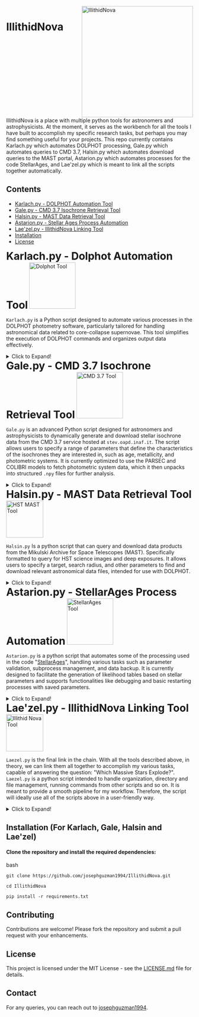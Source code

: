 <div style="display: flex; align-items: right;">
  <div style="flex-grow: 1;">
    <h1>IllithidNova</h1>
    <p></p>
  </div>
  <div>
    <img src="https://github.com/josephguzman1994/IllithidNova/assets/98617911/ece65425-b8b6-420c-9d90-41e9775f14fa" alt="IllithidNova" width="300">
  </div>
</div>
IllithidNova is a place with multiple python tools for astronomers and astrophysicists. At the moment, it serves as the workbench for all the tools I have built to accomplish my specific research tasks, but perhaps you may find something useful for your projects. This repo currently contains Karlach.py which automates DOLPHOT processing, Gale.py which automates queries to CMD 3.7, Halsin.py which automates download queries to the MAST portal, Astarion.py which automates processes for the code StellarAges, and Lae'zel.py which is meant to link all the scripts together automatically.

## Contents

- [Karlach.py - DOLPHOT Automation Tool](#karlachpy---dolphot-automation-tool)
- [Gale.py - CMD 3.7 Isochrone Retrieval Tool](#galepy---cmd-37-isochrone-retrieval-tool)
- [Halsin.py - MAST Data Retrieval Tool](#halsinpy---mast-data-retrieval-tool)
- [Astarion.py - Stellar Ages Process Automation](#astarionpy---stellarages-process-automation)
- [Lae'zel.py - IllithidNova Linking Tool](#laezelpy---illithidnova-linking-tool)
- [Installation](#installation-for-karlach-gale-halsin-and-laezel)
- [License](#license)

<div style="display: flex; align-items: center;">
  <div style="flex-grow: 1;">
    <h1 style="display: inline;">Karlach.py - Dolphot Automation Tool</h1>
    <img src="https://github.com/josephguzman1994/IllithidNova/assets/98617911/a70fd20a-a1b1-4c36-907c-43509ac5c729" alt="Dolphot Tool" style="width: 125px;">
  </div>
</div>
  
`Karlach.py` is a Python script designed to automate various processes in the DOLPHOT photometry software, particularly tailored for handling astronomical data related to core-collapse supernovae. This tool simplifies the execution of DOLPHOT commands and organizes output data effectively.

<details>
  <summary>Click to Expand!</summary>
  
  ## Features
  
  - **Automated DOLPHOT Processing**: Simplifies the execution of DOLPHOT photometry tasks.
  - **Parameter File Creation**: Automatically generates and updates parameter files based on user input.
  - **Custom Image Parameter Customization**: Allows users to interactively customize image parameters.
  - **Data Visualization**: Generates plots from DOLPHOT output and saves them in various formats.
  - **Data Organization**: Organizes header key information and filters data based on quality and distance.
  
  ## Usage
  
  Below are the command-line arguments available in `Karlach.py`:
  
  - `--make`: Runs "make clean" and "make" in the DOLPHOT Makefile directory to prepare the system for DOLPHOT processing.
  - `--param`: Creates a parameter file for DOLPHOT based on the current configuration.
  - `--customize-img`: Enables interactive customization of individual image parameters.
  - `--dolphot`: Executes all of terminal commands necessary for DOLPHOT processing (i.e. mask -> splitgroups -> calcsky -> dolphot)
  - `--interactive`: Enables interactive mode, prompting user confirmation before proceeding with each step.
  - `--dolphot_only`: Executes DOLPHOT processing assuming all preparatory steps have been completed.
  - `--calcsky_values`: Allows the user to provide custom values for the calcsky command.
  - `--headerkeys`: Generates header key information from .fits files without performing the entire DOLPHOT process.
  - `--phot`: Generates plots from the DOLPHOT photometry output.
  - `--save_data`: Saves quality and distance filtered data sets to file.
  - `--pdf`: Specifies the plot outputs to PDF file, rather than display.
  
  ## Configuration
  
  `Karlach.py` utilizes a `config.ini` file to manage various settings and parameters for the DOLPHOT photometry software. This configuration is specifically tailored for different imaging systems such as ACS_HRC, ACS_WFC, WFC3_UVIS, and others. Each section in the file corresponds to a specific instrument or module and contains parameters that control aspects of the photometry process, including aperture sizes, PSF settings, alignment, and noise handling. An example `config.ini` is provided for you in the repo.
  
  ### Structure of `config.ini`
  
  - **[DOLPHOT_CONFIG]**: Contains global settings for the DOLPHOT run, including file paths, object names, and reference files.
    - **system_name**: Define the photometric system used (e.g., ACS_WFC, WFC3_UVIS).
    - **obj_name**: Specify the name of the astronomical object being analyzed. The code will attempt to query SIMBAD for relevant coordinates. Relevant for dynamic file naming, as well as plotting and saving data.
    - **make_path**: Set the path to your DOLPHOT MakeFile directory.
    - **distance**: in units of parsecs to the object of interest. Necessary for processing dolphot output, making distance mask, absolute magnitude plots, etc.
    - **phot_file and ref_file**: Specify the names of the photometry and reference image files. These can be automatically filled in for you when executing `--phot` immediately after `--dolphot`.
   
    - Below 'DOLPHOT_CONFIG', please define a section with keys and values for your chosen photometric system to generate the appropriate dolphot parameter file.
  
  - **Chosen Photometric System Section, e.g.: [ACS_HRC]**: Parameters specific to the ACS/HRC system, controlling detailed aspects of the photometry process such as centroiding, sky measurement, PSF fitting, and image alignment. Define each parameter as specified in the DOLPHOT manual, or user preference.
  
  - **[ACS_WFC], [WFC3_UVIS], [WFC3_IR], [WFPC2], [ROMAN], [NIRCAM], [NIRISS], [MIRI]**: Similarly, these sections are expected to contain various detailed parameters, tailored for each specific instrument or module. You may store your preferred system settings here as only the photometric system that matches the 'System Name' chosen above will be utilized.
  
  - **[Fake_Stars]**: Controls settings for generating and handling fake stars in the images, useful for testing and calibration purposes. There is currently no separate command / built in capabilities to handle artificial star tests, however if desired, one could alter the code to utilize the ```-dolphot_only``` command, as initiating fakestars is similar to executing 'dolphot', while utilizing the parameters one would presumably define under this section.
  
  ### Generating Parameters for Each System
  
  Given the complexity and specific nature of the parameters under each system, it is recommended to refer to the DOLPHOT documentation to understand and generate the necessary parameters for each system. You can find detailed information and guidance on setting these parameters at the DOLPHOT website:
  
  [Generate DOLPHOT Parameters](http://americano.dolphinsim.com/dolphot/)
  
  This link provides access to manuals, module sources, and additional resources that can help in configuring `config.ini` for different systems and ensuring optimal settings for your photometry tasks.
  
  ## Dependencies
  - Python 3.6+
  - numpy
  - matplotlib
  - astropy
  - astroquery
  - scipy
  - stwcs
  
  Please find installation instructions towards the bottom of this README for more detail.
  
  ## Examples
  
  Here are some example commands to get you started:
  bash
  #### Run make clean, and make (prepare to use new photometric system with DOLPHOT)
  ```python Karlach.py --make```
  #### Execute DOLPHOT processing
  ```python Karlach.py --dolphot --interactive```
  #### Generate the dolphot parameter file by itself, assuming preprocessing (mask, splitgroups, calcsky) have been done separately.
  ```python Karlach.py --param```
  #### Save dolphot photometry data with quality and distance masks, and plot the freshly made data sets to .pdf
  ```python Karlach.py --save_data --phot --pdf```
  
  ## Notes
  - Executing ```--make``` assumes you have dolphot2.0 installed, as well as the necessary PSF and PAM files for your images. Verify that your 'Makefile' is in your /dolphot2.0/ directory.
  - In case you are unaware, executing some of the dolphot commands assumes you are in the dolphot2.0 directory. Therefore, you may want to edit your .bashrc file (or equivalent) to execute these commands elsewhere.
  - At the moment, calcsky defaults to suggested values for each HST instrument (e.g. ACS_HRC defaults to 15, 35, -128, 2.25, 2.00, WFPC2 defaults to 10, 25, -50, 2.25, 2.00, etc.), JWST instruments have not been inspected or explicitly set. If you know you might like to use custom values, or would like to inspect the values used before executing, additionally activate ```--calcsky_values``` when executing ```--dolphot``` in the command line.
  - Testing of Karlach.py ```--dolphot``` has thus far been completed with some ACS and WFC3 photometric systems. As a result, bugs may persist in other systems which will likely be worked out sooner, rather than later.
  - Currently ```--save_data``` assumes a default distance from the SN (or object of interest) of 50, 100, and 150 pc. Therefore ```--save_data``` generates 3 different sets of data simultaneously as the default. If you would like to use a different set of distances for the distance mask, please define in your config.ini file, 'proximity_threshold_pc = ' followed by your comma separated values of interest.
</details>

<div style="display: flex; align-items: center;">
  <div style="flex-grow: 1;">
    <h1 style="display: inline;">Gale.py - CMD 3.7 Isochrone Retrieval Tool</h1>
    <img src="https://github.com/josephguzman1994/IllithidNova/assets/98617911/6deed2a1-8f87-4058-8996-9fcb145bbd54" alt="CMD 3.7 Tool" style="width: 125px;">
  </div>
</div>

`Gale.py` is an advanced Python script designed for astronomers and astrophysicists to dynamically generate and download stellar isochrone data from the CMD 3.7 service hosted at `stev.oapd.inaf.it`. The script allows users to specify a range of parameters that define the characteristics of the isochrones they are interested in, such as age, metallicity, and photometric systems. It is currently optimized to use the PARSEC and COLIBRI models to fetch photometric system data, which it then unpacks into structured `.npy` files for further analysis.

<details>
  <summary>Click to Expand!</summary>

  ## Key Features
  - **Download Isochrone Data**: Downloads data directly from the CMD 3.7 interface.
    - **Dynamic Parameter Input**: Users can input specific parameters such as log age limits, metallicity [M/H] limits, and step sizes directly through the command line interface.
    - **Error Handling**: Provides robust error handling to manage and report issues like connection timeouts or data retrieval errors.
    - **Support for Multiple Photometric System Files**: Users can choose from predefined photometric systems, or add new ones to the `photometric_systems` dictionary, which maps system names to corresponding data file paths.
    - **Direct Data Download and Save**: Automatically downloads the corresponding `.dat` (relabeled to `.set`) file containing the isochrone data, and saves it locally, handling any necessary URL corrections and format validations.
  - **Data Unpacking**: Converts downloaded `.set` files into `.npy` files, separating data into individual isochrones separated by appropriate age, metallicity combinations.
  - **Flexible Directory Handling**: Users can specify the output directory for unpacked files or use the default working directory.
  - **Plotting Isochrones**: Provides functionality to plot isochrones by age or metallicity, and single isochrone diagrams.
  - **Maximum Isochrone Age Check**: Allows users to check the maximum isochrone age against table limits to ensure data integrity.

  ## Dependencies
  
  - Python 3.6+
  - httpx
  - asyncio
  - BeautifulSoup
  - numpy
  - matplotlib
  
  ## Configuration
  
  - Users are prompted to enter specific parameters such as photometric system and age limits. These inputs dictate the scope of the data to be downloaded and processed.
  - Users can modify the `photometric_systems` dictionary, or the `form_data` within the script to add or change to their desired settings and use cases.
  - Default values and error handling behaviors can be adjusted within the script.
  
  ## Usage
  To use `Gale.py`, you can utilize the following command-line arguments:
  
  - `--download_iso`: Trigger the download of isochrone data.
  - `--UnpackIsoSet`: Unpack the downloaded `.set` file into separate `.npy` files.
  - `--isodir`: Specify the directory where unpacked data should be stored. If not utilized, defaults to the current working directory.
  - `--plot_age_iso`: Reads in unpacked .npy files to plot isochrones for varying ages and a fixed metallicity.
  - `--plot_z_iso`: Reads in unpacked .npy files to  plot isochrones for varying metallicities and a fixed age.
  - `--plot_single_iso`: Reads in unpacked .npy file to plot a single isochrone for a given age and metallicity.
  - `--MaxIsoAge`: Check the maximum isochrone age against table limits.
  
  ### Examples
  1. **Downloading and Unpacking Data**
  bash ```python3 Gale.py --download_iso --UnpackIsoSet```
  
  &emsp; This command downloads the isochrone data based on user inputs and immediately unpacks it into the current directory. Utilizes environment variables to minimize user input  
  
  2. **Unpacking Existing Data and Choosing Output Directory**
  bash ```python3 Gale.py --UnpackIsoSet --isodir /path/to/directory```
  
  &emsp; This uses an existing `.set` file to unpack the data in a specified directory. If you ran ```--download_iso``` in the same terminal session, it will use the environment variables to automatically find the output files. Otherwise, you will be prompted manually define the necessary files with terminal input.
  
  ## Notes
  - Ensure that your internet connection is stable when downloading data from CMD 3.7
  - For downloading isochrones, the script currently does not handle gzip-compressed files. If you need to download large datasets, consider modifying the script (under `form_data`) to handle gzip compression.
</details>

<div style="display: flex; align-items: center;">
  <div style="flex-grow: 1;">
    <h1 style="display: inline;">Halsin.py - MAST Data Retrieval Tool</h1>
    <img src="https://github.com/josephguzman1994/IllithidNova/assets/98617911/3e589fb7-3253-41c1-90ad-8e527a3c0709" alt="HST MAST Tool" style="width: 100px;">
  </div>
</div>

`Halsin.py` Is a python script that can query and download data products from the Mikulski Archive for Space Telescopes (MAST). Specifically formatted to query for HST science images and deep exposures. It allows users to specify a target, search radius, and other parameters to find and download relevant astronomical data files, intended for use with DOLPHOT.

<details>
  <summary>Click to Expand!</summary>

  ## Key Features
  - **Query MAST for HST data surrounding specified astronomical targets.**
    - Filter results by instruments, exposure time, and product type.
    - Download selected data products automatically.
  
  ## Dependencies
  - Python 3.6+
  - astroquery
  - astropy
  - requests
  
  ## Usage
  To use `Halsin.py`, you can utilize the following command-line arguments:
  - `--hst_download`: Query MAST to download HST data products for specified targets. The script will download the selected files into a `downloads` directory within the same directory where the script is run.
  - `--check_targets`: Input a list of targets to query into MAST, it will return all the targets which have at least two unique filters, as well as some relevant dataset information for future use. 
  
  ## Examples
  1. **Downloading HST MAST Data**
  bash ```python3 Halsin.py --hst_download```
  This command will prompt the user to input a target name, then will proceed to automatically query MAST for relevant HST data products. You will be presented with all the datasets which meet the search criteria, then upon selection, the script will download the relevant data products for you automatically.
  2. **Query List of Objects for Datasets**
  bash ```python3 Halsin.py --check_targets```
  You will then be prompted to insert a comma-separated list of targets into the terminal. The script will then query mast with the same assumptions as `--hst_download`, but only note the datasets which have at least two unique filters to a separate text file.
  
  ## Notes
  - Ensure that your internet connection is stable when downloading data from MAST
  - For downloading HST MAST data, there are several key assumptions which are currently hard-coded into the class `HST_MAST_Query`. The search filters are: datasets within 1 arcminute of the target, an exposure time greater than or equal to 1000 seconds (necessary for Stellar Ages), return Science images only, and only keep ACS, WFC3, WFPC1 and WFPC2 instruments. Then after selecting the datasets to download, it is currently hardcoded to only download calibrated data products, i.e. drz, drc, flc or flt image files (necessary for DOLPHOT).

</details>

<div style="display: flex; align-items: center;">
  <div style="flex-grow: 1;">
    <h1 style="display: inline;">Astarion.py - StellarAges Process Automation</h1>
    <img src="https://github.com/josephguzman1994/IllithidNova/assets/98617911/b32038f6-3533-4294-a9e5-01feb7e63a02" alt="StellarAges Tool" style="width: 125px;">
  </div>
</div>

`Astarion.py` is a python script that automates some of the processing used in the code "[StellarAges](https://github.com/curiousmiah/StellarAges)", handling various tasks such as parameter validation, subprocess management, and data backup. It is currently designed to facilitate the generation of likelihood tables based on stellar parameters and supports functionalities like debugging and basic restarting processes with saved parameters.

<details>
  <summary>Click to Expand!</summary>

  ## Features
  
  - **Parameter Validation**: Ensures all input parameters (`genlikeliages`, `genlikelizs`, `genlikeliavtildes`) are of the correct type.
  - **Subprocess Management**: Automaically runs external commands in new terminal windows, allowing for parallel processing.
  - **Data Backup**: Automatically backs up initial parameter configurations before processing.
  - **Debug Mode**: Provides detailed information outputs without executing the main processing steps for user verification.
  - **Restart Capability**: Provides the user with the necessary information to restart the process using parameters from a backup file, helping to resume processing with the last known good configuration.
  
  ## Dependencies
  
  - Python 3.x
  - Standard Python libraries: `os`, `itertools`, `subprocess`, `shutil`, `argparse`, `sys`, `time`
  
  Ensure Python 3.x is installed on your system. This script does not require external Python packages outside of the Python Standard Library.
  
  ## Installation
  
  No installation is necessary. Simply download the script to your local machine.
  
  ## Usage
  
  Run the script from the command line by navigating to the directory containing the script and executing:
  bash
  `python Astarion.py --option`
  
  ### Options

  - `--tz_params`: Generates the Params.dat file for generating likelihood tables in TZ mode
  - `--tza_params`: Generates the Params.dat file for generating likelihood tables in TZA mode
  - `--MakeTables`: Generates likelihood tables based on the provided parameters in `Params.dat`. Opens up a desired number of terminals to parallelize this process efficiently.
  - `--debug`: Runs the script in debug mode, printing detailed processing steps without executing them.
  - `--restart`: Scans output files and suggests parameters to resume processing based on the initial backup.
  
  ### Examples
  To simulataneously make Parameter file, and generate tables with current parameters:
  `python Astarion.py --tz_params --MakeTables`
  
  To process tables with current parameters:
  `python Astarion.py --MakeTables`
  
  To run in debug mode (mimics ```--MakeTables``` behavior, but does not execute command):
  `python Astarion.py --MakeTables --debug`
  
  To retrieve necessary information to restart MakeTables:
  `python Astarion.py --restart`
  
  ## Notes
  - **File Not Found**: The script expects a `Params.dat` file in the working directory or specified path. Ensure this file exists before running. Follow the expected naming conventions for parameters found in StellarAges"
  - **Resource Limitations**: Generating these likelihood tables and running many subprocesses will consume significant system resources. Please monitor system performance and adjust the `max_terminals` setting if necessary.
  - **Generating Params.dat Assumptions**: There are currently hardcoded default parameters specific to only my system. To set your own defaults, please edit `def __init__` within the `Param_generator` class. 

</details>

<div style="display: flex; align-items: center;">
  <div style="flex-grow: 1;">
    <h1 style="display: inline;">Lae'zel.py - IllithidNova Linking Tool</h1>
    <img src="https://github.com/josephguzman1994/IllithidNova/assets/98617911/ef21b62d-7802-4221-be48-8433e5644ff0" alt="Illithid Nova Tool" style="width: 100px;">
  </div>
</div>

`Laezel.py` is the final link in the chain. With all the tools described above, in theory, we can link them all together to accomplish my various tasks, capable of answering the question: "Which Massive Stars Explode?". `Laezel.py` is a python script intended to handle organization, directory and file management, running commands from other scripts and so on. It is meant to provide a smooth pipeline for my workflow. Therefore, the script will ideally use all of the scripts above in a user-friendly way.

<details>
  <summary>Click to Expand!</summary>
  
  ## Dependencies
  
  - Python 3.x
  - `pexpect`
  - Access to the internet

  ### Examples:
  Currently the way to initiate the process is to simply call it in any terminal. 
  e.g. bash `python3 Laezel.py`

 ## Notes
 Currently Lae'zel is only setup to interface with Halsin.py. Therefore it will do some directory and file management, then execute `--hst_download`, which follows the rules in Halsin.py given above.

</details>

## Installation (For Karlach, Gale, Halsin and Lae'zel)

#### Clone the repository and install the required dependencies:

bash

```git clone https://github.com/josephguzman1994/IllithidNova.git```

```cd IllithidNova```

```pip install -r requirements.txt```

## Contributing

Contributions are welcome! Please fork the repository and submit a pull request with your enhancements.

## License

This project is licensed under the MIT License - see the [LICENSE.md](LICENSE.md) file for details.

## Contact

For any queries, you can reach out to [josephguzman1994](mailto:josephguzman1994@gmail.com).
